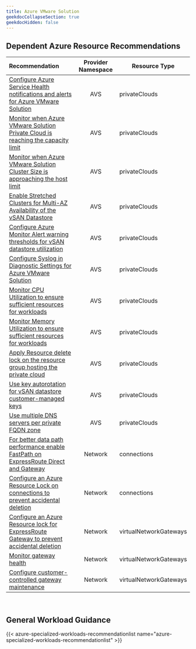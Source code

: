 ```yaml
---
title: Azure VMware Solution
geekdocCollapseSection: true
geekdocHidden: false
---
```


## Dependent Azure Resource Recommendations

| Recommendation                                                                                                                                                                                                                                                                      | Provider Namespace | Resource Type          |
| :---------------------------------------------------------------------------------------------------------------------------------------------------------------------------------------------------------------------------------------------------------------------------------- | :----------------: | ---------------------- |
| [Configure Azure Service Health notifications and alerts for Azure VMware Solution](../../../Azure-Proactive-Resiliency-Library-v2/azure-resources/AVS/privateClouds/#configure-azure-service-health-notifications-and-alerts-for-azure-vmware-solution)                            |        AVS         | privateClouds          |
| [Monitor when Azure VMware Solution Private Cloud is reaching the capacity limit](../../../Azure-Proactive-Resiliency-Library-v2/azure-resources/AVS/privateClouds/#monitor-when-azure-vmware-solution-private-cloud-is-reaching-the-capacity-limit)                                |        AVS         | privateClouds          |
| [Monitor when Azure VMware Solution Cluster Size is approaching the host limit](../../../Azure-Proactive-Resiliency-Library-v2/azure-resources/AVS/privateClouds/#monitor-when-azure-vmware-solution-cluster-size-is-approaching-the-host-limit)                                    |        AVS         | privateClouds          |
| [Enable Stretched Clusters for Multi-AZ Availability of the vSAN Datastore](../../../Azure-Proactive-Resiliency-Library-v2/azure-resources/AVS/privateClouds/#enable-stretched-clusters-for-multi-az-availability-of-the-vsan-datastore)                                            |        AVS         | privateClouds          |
| [Configure Azure Monitor Alert warning thresholds for vSAN datastore utilization](../../../Azure-Proactive-Resiliency-Library-v2/azure-resources/AVS/privateClouds/#configure-azure-monitor-alert-warning-thresholds-for-vsan-datastore-utilization)                                |        AVS         | privateClouds          |
| [Configure Syslog in Diagnostic Settings for Azure VMware Solution](../../../Azure-Proactive-Resiliency-Library-v2/azure-resources/AVS/privateClouds/#configure-syslog-in-diagnostic-settings-for-azure-vmware-solution)                                                            |        AVS         | privateClouds          |
| [Monitor CPU Utilization to ensure sufficient resources for workloads](../../../Azure-Proactive-Resiliency-Library-v2/azure-resources/AVS/privateClouds/#monitor-cpu-utilization-to-ensure-sufficient-resources-for-workloads)                                                      |        AVS         | privateClouds          |
| [Monitor Memory Utilization to ensure sufficient resources for workloads](../../../Azure-Proactive-Resiliency-Library-v2/azure-resources/AVS/privateClouds/#monitor-memory-utilization-to-ensure-sufficient-resources-for-workloads)                                                |        AVS         | privateClouds          |
| [Apply Resource delete lock on the resource group hosting the private cloud](../../../Azure-Proactive-Resiliency-Library-v2/azure-resources/AVS/privateClouds/#apply-resource-delete-lock-on-the-resource-group-hosting-the-private-cloud)                                          |        AVS         | privateClouds          |
| [Use key autorotation for vSAN datastore customer-managed keys](../../../Azure-Proactive-Resiliency-Library-v2/azure-resources/AVS/privateClouds/#use-key-autorotation-for-vsan-datastore-customer-managed-keys)                                                                    |        AVS         | privateClouds          |
| [Use multiple DNS servers per private FQDN zone](../../../Azure-Proactive-Resiliency-Library-v2/azure-resources/AVS/privateClouds/#use-multiple-dns-servers-per-private-fqdn-zone)                                                                                                  |        AVS         | privateClouds          |
| [For better data path performance enable FastPath on ExpressRoute Direct and Gateway](../../../Azure-Proactive-Resiliency-Library-v2/azure-resources/Network/connections/#for-better-data-path-performance-enable-fastpath-on-expressroute-direct-and-gateway)                      |      Network       | connections            |
| [Configure an Azure Resource Lock on connections to prevent accidental deletion](../../../Azure-Proactive-Resiliency-Library-v2/azure-resources/Network/connections/#configure-an-azure-resource-lock-on-connections-to-prevent-accidental-deletion)                                |      Network       | connections            |
| [Configure an Azure Resource lock for ExpressRoute Gateway to prevent accidental deletion](../../../Azure-Proactive-Resiliency-Library-v2/azure-resources/Network/virtualNetworkGateways/#configure-an-azure-resource-lock-for-expressroute-gateway-to-prevent-accidental-deletion) |      Network       | virtualNetworkGateways |
| [Monitor gateway health](../../../Azure-Proactive-Resiliency-Library-v2/azure-resources/Network/virtualNetworkGateways/#monitor-gateway-health)                                                                                                                                     |      Network       | virtualNetworkGateways |
| [Configure customer-controlled gateway maintenance](../../../Azure-Proactive-Resiliency-Library-v2/azure-resources/Network/virtualNetworkGateways/#configure-customer-controlled-gateway-maintenance)                                                                               |      Network       | virtualNetworkGateways |

<br>

## General Workload Guidance

{{< azure-specialized-workloads-recommendationlist name="azure-specialized-workloads-recommendationlist" >}}
